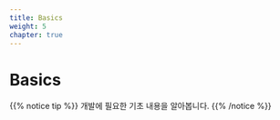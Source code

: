 ```yaml
---
title: Basics
weight: 5
chapter: true
---
```


# Basics

{{% notice tip %}}
개발에 필요한 기초 내용을 알아봅니다.
{{% /notice %}}
